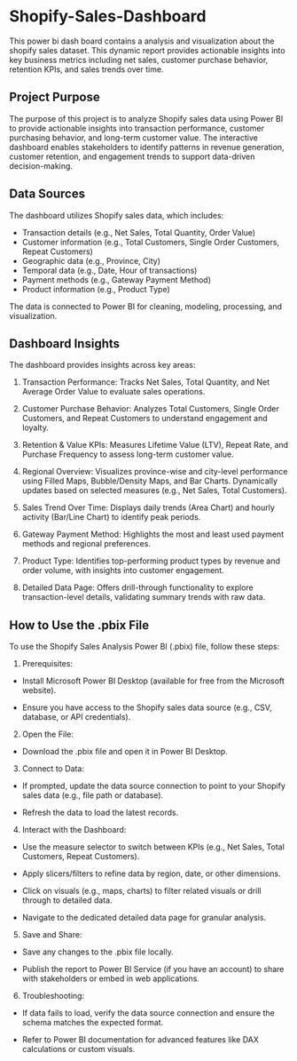 # Shopify-Sales-Dashboard
This power bi dash board contains a analysis and visualization about the shopify sales dataset. This dynamic report provides actionable insights into key business metrics including net sales, customer purchase behavior, retention KPIs, and sales trends over time.


## **Project Purpose**
The purpose of this project is to analyze Shopify sales data using Power BI to provide actionable insights into transaction performance, customer purchasing behavior, and long-term customer value. The interactive dashboard enables stakeholders to identify patterns in revenue generation, customer retention, and engagement trends to support data-driven decision-making.
## **Data Sources**
The dashboard utilizes Shopify sales data, which includes:

- Transaction details (e.g., Net Sales, Total Quantity, Order Value)
- Customer information (e.g., Total Customers, Single Order Customers, Repeat Customers)
- Geographic data (e.g., Province, City)
- Temporal data (e.g., Date, Hour of transactions)
- Payment methods (e.g., Gateway Payment Method)
- Product information (e.g., Product Type)

The data is connected to Power BI for cleaning, modeling, processing, and visualization.
## **Dashboard Insights**
The dashboard provides insights across key areas:

1. Transaction Performance:
Tracks Net Sales, Total Quantity, and Net Average Order Value to evaluate sales operations.


2. Customer Purchase Behavior:
Analyzes Total Customers, Single Order Customers, and Repeat Customers to understand engagement and loyalty.


3. Retention & Value KPIs:
Measures Lifetime Value (LTV), Repeat Rate, and Purchase Frequency to assess long-term customer value.


4. Regional Overview:
Visualizes province-wise and city-level performance using Filled Maps, Bubble/Density Maps, and Bar Charts.
Dynamically updates based on selected measures (e.g., Net Sales, Total Customers).


5. Sales Trend Over Time:
Displays daily trends (Area Chart) and hourly activity (Bar/Line Chart) to identify peak periods.


6. Gateway Payment Method:
Highlights the most and least used payment methods and regional preferences.


7. Product Type:
Identifies top-performing product types by revenue and order volume, with insights into customer engagement.


8. Detailed Data Page:
Offers drill-through functionality to explore transaction-level details, validating summary trends with raw data.

## **How to Use the .pbix File**

To use the Shopify Sales Analysis Power BI (.pbix) file, follow these steps:





1. Prerequisites:





  -  Install Microsoft Power BI Desktop (available for free from the Microsoft website).



  -  Ensure you have access to the Shopify sales data source (e.g., CSV, database, or API credentials).



2. Open the File:





  -  Download the .pbix file and open it in Power BI Desktop.



3. Connect to Data:





  -  If prompted, update the data source connection to point to your Shopify sales data (e.g., file path or database).



  -  Refresh the data to load the latest records.



4. Interact with the Dashboard:





  -  Use the measure selector to switch between KPIs (e.g., Net Sales, Total Customers, Repeat Customers).



  -  Apply slicers/filters to refine data by region, date, or other dimensions.



  -  Click on visuals (e.g., maps, charts) to filter related visuals or drill through to detailed data.



  -  Navigate to the dedicated detailed data page for granular analysis.



5. Save and Share:





  -  Save any changes to the .pbix file locally.



  -  Publish the report to Power BI Service (if you have an account) to share with stakeholders or embed in web applications.



6. Troubleshooting:





  -  If data fails to load, verify the data source connection and ensure the schema matches the expected format.



  -  Refer to Power BI documentation for advanced features like DAX calculations or custom visuals.



